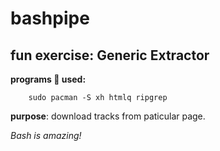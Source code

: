# bashpipe

## fun exercise: Generic Extractor 

**programs 🦀 used:**
```
    sudo pacman -S xh htmlq ripgrep
```

**purpose**: download tracks from paticular page.

*Bash is amazing!*